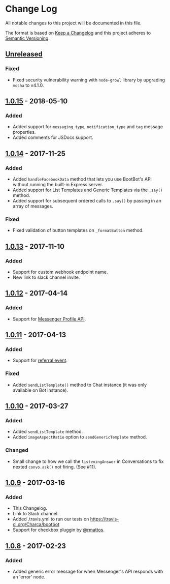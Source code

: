 # Change Log
All notable changes to this project will be documented in this file.

The format is based on [Keep a Changelog](http://keepachangelog.com/)
and this project adheres to [Semantic Versioning](http://semver.org/).

## [Unreleased]
### Fixed
- Fixed security vulnerability warning with `node-growl` library by upgrading `mocha` to v4.1.0.

## [1.0.15] - 2018-05-10
### Added
- Added support for `messaging_type`, `notification_type` and `tag` message properties.
- Added comments for JSDocs support.

## [1.0.14] - 2017-11-25
### Added
- Added `handleFacebookData` method that lets you use BootBot's API without running the built-in Express server.
- Added support for List Templates and Generic Templates via the `.say()` method.
- Added support for subsequent ordered calls to `.say()` by passing in an array of messages.

### Fixed
- Fixed validation of button templates on `_formatButton` method.

## [1.0.13] - 2017-11-10
### Added
- Support for custom webhook endpoint name.
- New link to slack channel invite.

## [1.0.12] - 2017-04-14
### Added
- Support for [Messenger Profile API](https://developers.facebook.com/docs/messenger-platform/messenger-profile).

## [1.0.11] - 2017-04-13
### Added
- Support for [referral event](https://developers.facebook.com/docs/messenger-platform/referral-params).

### Fixed
- Added `sendListTemplate()` method to Chat instance (it was only available on Bot instance).

## [1.0.10] - 2017-03-27
### Added
- Added `sendListTemplate` method.
- Added `imageAspectRatio` option to `sendGenericTemplate` method.

### Changed
- Small change to how we call the `listeningAnswer` in Conversations to fix nexted `convo.ask()` not firing. (See #11).

## [1.0.9] - 2017-03-16
### Added
- This Changelog.
- Link to Slack channel.
- Added .travis.yml to run our tests on https://travis-ci.org/Charca/bootbot
- Support for checkbox pluggin by [@rmattos](https://github.com/rmattos).

## [1.0.8] - 2017-02-23
### Added
- Added generic error message for when Messenger's API responds with an 'error' node.

[Unreleased]: https://github.com/Charca/bootbot/compare/v1.0.15...HEAD
[1.0.15]: https://github.com/Charca/bootbot/compare/v1.0.14...v1.0.15
[1.0.14]: https://github.com/Charca/bootbot/compare/v1.0.13...v1.0.14
[1.0.13]: https://github.com/Charca/bootbot/compare/v1.0.12...v1.0.13
[1.0.12]: https://github.com/Charca/bootbot/compare/v1.0.11...v1.0.12
[1.0.11]: https://github.com/Charca/bootbot/compare/v1.0.10...v1.0.11
[1.0.10]: https://github.com/Charca/bootbot/compare/v1.0.9...v1.0.10
[1.0.9]: https://github.com/Charca/bootbot/compare/v1.0.8...v1.0.9
[1.0.8]: https://github.com/Charca/bootbot/compare/v1.0.7...v1.0.8

